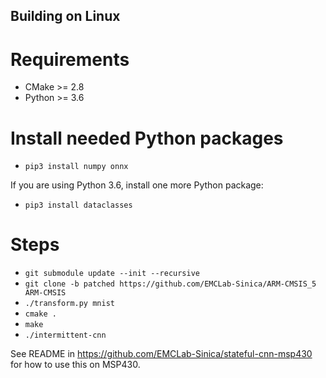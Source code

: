 ## Building on Linux

# Requirements

* CMake >= 2.8
* Python >= 3.6

# Install needed Python packages

* `pip3 install numpy onnx`

If you are using Python 3.6, install one more Python package:

* `pip3 install dataclasses`

# Steps

* `git submodule update --init --recursive`
* `git clone -b patched https://github.com/EMCLab-Sinica/ARM-CMSIS_5 ARM-CMSIS`
* `./transform.py mnist`
* `cmake .`
* `make`
* `./intermittent-cnn`

See README in https://github.com/EMCLab-Sinica/stateful-cnn-msp430 for how to use this on MSP430.
